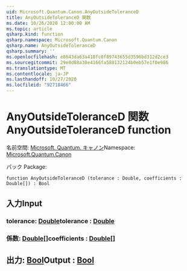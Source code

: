 ```yaml
---
uid: Microsoft.Quantum.Canon.AnyOutsideToleranceD
title: AnyOutsideToleranceD 関数
ms.date: 10/26/2020 12:00:00 AM
ms.topic: article
qsharp.kind: function
qsharp.namespace: Microsoft.Quantum.Canon
qsharp.name: AnyOutsideToleranceD
qsharp.summary: ''
ms.openlocfilehash: e8643da63a418fc0f89743655d3596bd312d2ce3
ms.sourcegitcommit: 29e0d88a30e4166fa580132124b0eb57e1f0e986
ms.translationtype: MT
ms.contentlocale: ja-JP
ms.lasthandoff: 10/27/2020
ms.locfileid: "92718466"
---
```

# <a name="anyoutsidetoleranced-function"></a><span data-ttu-id="83c07-102">AnyOutsideToleranceD 関数</span><span class="sxs-lookup"><span data-stu-id="83c07-102">AnyOutsideToleranceD function</span></span>

<span data-ttu-id="83c07-103">名前空間: [Microsoft. Quantum. キャノン](xref:Microsoft.Quantum.Canon)</span><span class="sxs-lookup"><span data-stu-id="83c07-103">Namespace: [Microsoft.Quantum.Canon](xref:Microsoft.Quantum.Canon)</span></span>

<span data-ttu-id="83c07-104">パック [](https://nuget.org/packages/)</span><span class="sxs-lookup"><span data-stu-id="83c07-104">Package: [](https://nuget.org/packages/)</span></span>




```qsharp
function AnyOutsideToleranceD (tolerance : Double, coefficients : Double[]) : Bool
```


## <a name="input"></a><span data-ttu-id="83c07-105">入力</span><span class="sxs-lookup"><span data-stu-id="83c07-105">Input</span></span>

### <a name="tolerance--double"></a><span data-ttu-id="83c07-106">tolerance: [Double](xref:microsoft.quantum.lang-ref.double)</span><span class="sxs-lookup"><span data-stu-id="83c07-106">tolerance : [Double](xref:microsoft.quantum.lang-ref.double)</span></span>




### <a name="coefficients--double"></a><span data-ttu-id="83c07-107">係数: [Double](xref:microsoft.quantum.lang-ref.double)[]</span><span class="sxs-lookup"><span data-stu-id="83c07-107">coefficients : [Double](xref:microsoft.quantum.lang-ref.double)[]</span></span>





## <a name="output--bool"></a><span data-ttu-id="83c07-108">出力: [Bool](xref:microsoft.quantum.lang-ref.bool)</span><span class="sxs-lookup"><span data-stu-id="83c07-108">Output : [Bool](xref:microsoft.quantum.lang-ref.bool)</span></span>

